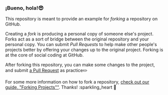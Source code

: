 ### ¡Bueno, hola!😎

This repository is meant to provide an example for *forking* a repository on GitHub.

Creating a *fork* is producing a personal copy of someone else's project. Forks act as a sort of bridge between the original repository and your personal copy. You can submit *Pull Requests* to help make other people's projects better by offering your changes up to the original project. Forking is at the core of social coding at GitHub.

After forking this repository, you can make some changes to the project, and submit [a Pull Request](https://github.com/octocat/Spoon-Knife/pulls) as practice✏️

For some more information on how to fork a repository, [check out our guide, "Forking Projects""](http://guides.github.com/overviews/forking/). Thanks! :sparkling_heart 🎉
